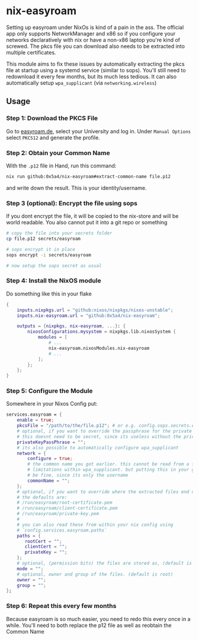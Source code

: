 # nix-easyroam

Setting up easyroam under NixOs is kind of a pain in the ass. The official app only
supports NetworkManager and x86 so if you configure your networks declaratively with nix or have
a non-x86 laptop you're kind of screwed. The pkcs file you can download also needs to be extracted
into multiple certificates.

This module aims to fix these issues by automatically extracting the pkcs file at startup using
a systemd service (similar to sops). You'll still need to redownload it every few months, but its much less tedious.
It can also automatically setup `wpa_supplicant` (via `networking.wireless`)

## Usage

### Step 1: Download the PKCS File

Go to [easyroam.de](https://easyroam.de), select your University and log in. Under `Manual Options` select `PKCS12` and generate the profile.

### Step 2: Obtain your Common Name

With the `.p12` file in Hand, run this command:

```bash
nix run github:0x5a4/nix-easyroam#extract-common-name file.p12
```

and write down the result. This is your identity/username.

### Step 3 (optional): Encrypt the file using sops

If you dont encrypt the file, it will be copied to the nix-store and will
be world readable. You also cannot put it into a git repo or something

```bash
# copy the file into your secrets folder
cp file.p12 secrets/easyroam

# sops encrypt it in place
sops encrypt -i secrets/easyroam

# now setup the sops secret as usual
```

### Step 4: Install the NixOS module

Do something like this in your flake

```nix
{
    inputs.nixpkgs.url = "github:nixos/nixpkgs/nixos-unstable";
    inputs.nix-easyroam.url = "github:0x5a4/nix-easyroam";

    outputs = {nixpkgs, nix-easyroam, ...}: {
        nixosConfigurations.mysystem = nixpkgs.lib.nixosSystem {
            modules = [
                # ...
                nix-easyroam.nixosModules.nix-easyroam
                # ...
            ];
        };
    };
}
```

### Step 5: Configure the Module

Somewhere in your Nixos Config put:

```nix
services.easyroam = {
    enable = true;
    pkcsFile = "/path/to/the/file.p12"; # or e.g. config.sops.secrets.easyroam.path
    # optional, if you want to override the passphrase for the private key file.
    # this doesnt need to be secret, since its useless without the private key file
    privateKeyPassPhrase = "";
    # its also possible to automatically configure wpa_supplicant
    network = {
        configure = true;
        # the common name you got earlier. this cannot be read from a file, due to
        # limitations within wpa_supplicant. but putting this in your git repo should
        # be fine, since its only the username
        commonName = "";
    };
    # optional, if you want to override where the extracted files end up
    # the defaults are:
    # /run/easyroam/root-certificate.pem
    # /run/easyroam/client-certificate.pem
    # /run/easyroam/private-key.pem
    #
    # you can also read these from within your nix config using
    # `config.services.easyroam.paths`
    paths = {
       rootCert = "";
       clientCert = "";
       privateKey = "";
    };
    # optional, (permission bits) the files are stored as, (default is 0400 (0r--------))
    mode = "";
    # optional, owner and group of the files. (default is root)
    owner = "";
    group = "";
};
```

### Step 6: Repeat this every few months

Because easyroam is so much easier, you need to redo this every once in a while. You'll need to both replace the p12 file as well as reobtain the Common Name
